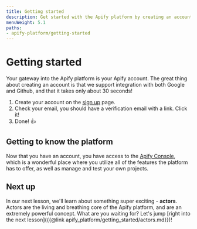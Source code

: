```yaml
---
title: Getting started
description: Get started with the Apify platform by creating an account and learning about the Apify Console, which is where all Apify actors are born!
menuWeight: 5.1
paths:
- apify-platform/getting-started
---
```


# [](#getting-started) Getting started

Your gateway into the Apify platform is your Apify account. The great thing about creating an account is that we support integration with both Google and Github, and that it takes only about 30 seconds!

1. Create your account on the [sign up](https://console.apify.com/sign-up?asrc=developers_portal) page.
2. Check your email, you should have a verification email with a link. Click it!
3. Done! 👍

## [](#getting-to-know-the-platform) Getting to know the platform

Now that you have an account, you have access to the [Apify Console](https://console.apify.com?asrc=developers_portal), which is a wonderful place where you utilize all of the features the platform has to offer, as well as manage and test your own projects.

## [](#next) Next up

In our next lesson, we'll learn about something super exciting - **actors**. Actors are the living and breathing core of the Apify platform, and are an extremely powerful concept. What are you waiting for? Let's jump [right into the next lesson]({{@link apify_platform/getting_started/actors.md}})!
